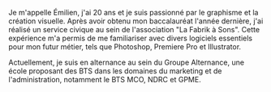 Je m'appelle Émilien, j'ai 20 ans et je suis passionné par le graphisme et la création visuelle. Après avoir obtenu mon baccalauréat l'année dernière, j'ai réalisé un service civique au sein de l'association "La Fabrik à Sons". Cette expérience m'a permis de me familiariser avec divers logiciels essentiels pour mon futur métier, tels que Photoshop, Premiere Pro et Illustrator.

Actuellement, je suis en alternance au sein du Groupe Alternance, une école proposant des BTS dans les domaines du marketing et de l'administration, notamment le BTS MCO, NDRC et GPME.

